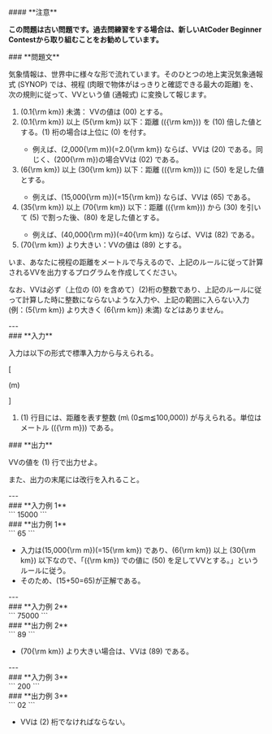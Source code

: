 <div>

<div>
#### **注意**
<p>
<b>
この問題は古い問題です。過去問練習をする場合は、新しいAtCoder Beginner Contestから取り組むことをお勧めしています。</b>
</p>
### **問題文**
<section>

気象情報は、世界中に様々な形で流れています。そのひとつの地上実況気象通報式 (SYNOP) では、視程 (肉眼で物体がはっきりと確認できる最大の距離) を、次の規則に従って、VVという値 (通報式) に変換して報じます。
<ol>
<li>
(0.1{\rm km}) 未満： VVの値は (00) とする。</li>
<li>
(0.1{\rm km}) 以上 (5{\rm km}) 以下：距離 (({\rm km})) を (10) 倍した値とする。(1) 桁の場合は上位に (0) を付す。</li>
<ul>
<li>
例えば、(2,000{\rm m})(=2.0{\rm km}) ならば、VVは (20) である。同じく、(200{\rm m})の場合VVは (02) である。</li>
</ul>
<li>
(6{\rm km}) 以上 (30{\rm km}) 以下：距離 (({\rm km})) に (50) を足した値とする。</li>
<ul>
<li>
例えば、(15,000{\rm m})(=15{\rm km}) ならば、VVは (65) である。</li>
</ul>
<li>
(35{\rm km}) 以上 (70{\rm km}) 以下：距離 (({\rm km})) から (30) を引いて (5) で割った後、(80) を足した値とする。</li>
<ul>
<li>
例えば、(40,000{\rm m})(=40{\rm km}) ならば、VVは (82) である。</li>
</ul>
<li>
(70{\rm km}) より大きい：VVの値は (89) とする。</li>
</ol>

いま、あなたに視程の距離をメートルで与えるので、上記のルールに従って計算されるVVを出力するプログラムを作成してください。


なお、VVは必ず（上位の (0) を含めて）(2)桁の整数であり、上記のルールに従って計算した時に整数にならないような入力や、上記の範囲に入らない入力 (例：(5{\rm km}) より大きく (6{\rm km}) 未満) などはありません。
</section>
</div>
---
<div>
<div>
### **入力**
<section>

入力は以下の形式で標準入力から与えられる。

\[

(m)

\]

<ol>
<li>
(1) 行目には、距離を表す整数 (m\ (0≦m≦100,000)) が与えられる。単位はメートル (({\rm m})) である。</li>
</ol>
</section>
</div>
<div>
### **出力**
<section>

VVの値を (1) 行で出力せよ。

また、出力の末尾には改行を入れること。
</section>
</div>
</div>
---
<div>
### **入力例 1**
<section>
```
15000
```
</section>
</div>
<div>
### **出力例 1**
<section>
```
65
```
<ul>
<li>
入力は(15,000{\rm m})(=15{\rm km}) であり、(6{\rm km}) 以上 (30{\rm km}) 以下なので、「({\rm km}) での値に (50) を足してVVとする。」というルールに従う。</li>
<li>
そのため、(15+50=65)が正解である。</li>
</ul>
</section>
</div>
---
<div>
### **入力例 2**
<section>
```
75000
```
</section>
</div>
<div>
### **出力例 2**
<section>
```
89
```
<ul>
<li>
(70{\rm km}) より大きい場合は、VVは (89) である。</li>
</ul>
</section>
</div>
---
<div>
### **入力例 3**
<section>
```
200
```
</section>
</div>
<div>
### **出力例 3**
<section>
```
02
```
<ul>
<li>
VVは (2) 桁でなければならない。</li>
</ul>
</section>
</div>

</div>
